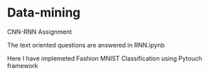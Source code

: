 # Data-mining
CNN-RNN Assignment

The text oriented questions are answered in RNN.ipynb

Here I have implemeted Fashion MNIST Classification using  Pytouch framework
